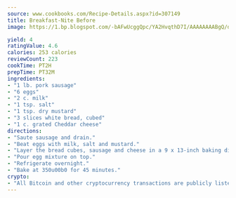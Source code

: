```yaml
---
source: www.cookbooks.com/Recipe-Details.aspx?id=307149
title: Breakfast-Nite Before
image: https://1.bp.blogspot.com/-bAFwUcggQpc/YA2HvqthD7I/AAAAAAAABgQ/dGGityjUeSk5WIgvhJroHVt7XYoXF2qygCLcBGAsYHQ/s320/10.png

yield: 4
ratingValue: 4.6
calories: 253 calories
reviewCount: 223
cookTime: PT2H
prepTime: PT32M
ingredients:
- "1 lb. pork sausage"
- "6 eggs"
- "2 c. milk"
- "1 tsp. salt"
- "1 tsp. dry mustard"
- "3 slices white bread, cubed"
- "1 c. grated Cheddar cheese"
directions:
- "Saute sausage and drain."
- "Beat eggs with milk, salt and mustard."
- "Layer the bread cubes, sausage and cheese in a 9 x 13-inch baking dish."
- "Pour egg mixture on top."
- "Refrigerate overnight."
- "Bake at 350u00b0 for 45 minutes."
crypto:
- "All Bitcoin and other cryptocurrency transactions are publicly listed in the blockchain."
---
```

